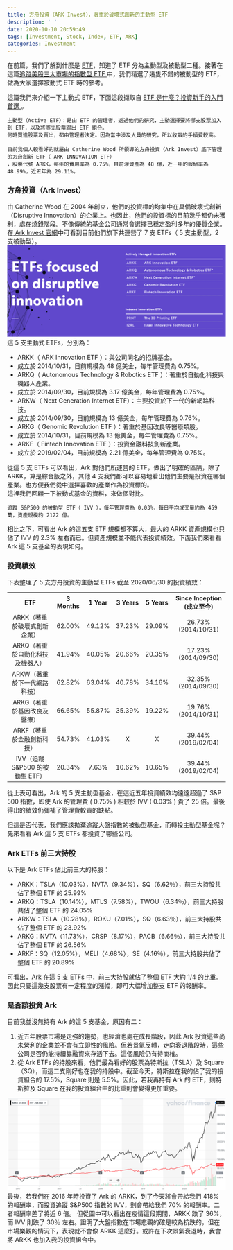 ```yaml
---
title: 方舟投資（ARK Invest），著重於破壞式創新的主動型 ETF
description: ' '
date: 2020-10-10 20:59:49
tags: [Investment, Stock, Index, ETF, ARK]
categories: Investment
---
```

在前篇，我們了解到什麼是 [ETF](https://ycjhuo.gitlab.io/2020/09/13/What-Is-An-ETF/)，知道了 ETF 分為主動型及被動型二種。接著在這篇[追蹤美股三大市場的指數型 ETF ](https://ycjhuo.gitlab.io/2020/09/26/U.S.-Stock-Markets-Index-ETF/)中，我們精選了幾隻不錯的被動型的 ETF，做為大家選擇被動式 ETF 時的參考。

這篇我們來介紹一下主動式 ETF，下面這段擷取自 [ETF 是什麼？投資新手的入門首選
](https://ycjhuo.gitlab.io/2020/09/13/What-Is-An-ETF/)。
```
主動型（Active ETF）：是由 ETF 的管理者，透過他們的研究，主動選擇要將哪支股票加入到 ETF，以及將哪支股票踢出 ETF 組合。
何時買進股票及賣出，都由管理者決定。因為當中涉及人員的研究，所以收取的手續費較高。

目前我個人較看好的就屬由 Catherine Wood 所領導的方舟投資（Ark Invest）底下管理的方舟創新 ETF（ ARK INNOVATION ETF）
，股票代號 ARKK，每年的費用率為 0.75%，目前淨資產為 48 億，近一年的報酬率為 48.99%，近五年為 29.11%。
```

### 方舟投資（Ark Invest）
由 Catherine Wood 在 2004 年創立，他們的投資標的均集中在具備破壞式創新（Disruptive Innovation）的企業上。也因此，他們的投資標的目前幾乎都仍未獲利，處在燒錢階段。不像傳統的基金公司通常會選擇已穩定盈利多年的優質企業。<br/>
在[ Ark Invest 官網](https://ark-funds.com/)中可看到目前他們旗下共運營了 7 支 ETFs（ 5 支主動型，2 支被動型）。
![28-1](../images/28-1.png)
這 5 支主動式 ETFs，分別為：
- ARKK（ ARK Innovation ETF ）：與公司同名的招牌基金。
 - 成立於 2014/10/31，目前規模為 48 億美金，每年管理費為 0.75%。
- ARKQ（ Autonomous Technology & Robotics ETF ）：著重於自動化科技與機器人產業。
 - 成立於 2014/09/30，目前規模為 3.17 億美金，每年管理費為 0.75%。
- ARKW（ Next Generation Internet ETF）：主要投資於下一代的新網路科技。
 - 成立於 2014/09/30，目前規模為 13 億美金，每年管理費為 0.76%。
- ARKG（ Genomic Revolution ETF ）：著重於基因改良等醫療類股。
 - 成立於 2014/10/31，目前規模為 13 億美金，每年管理費為 0.75%。
- ARKF（ Fintech Innovation ETF ）：投資金融科技創新產業。
 - 成立於 2019/02/04，目前規模為 2.21 億美金，每年管理費為 0.75%。

從這 5 支 ETFs 可以看出，Ark 對他們所運營的 ETF，做出了明確的區隔，除了 ARKK，算是綜合版之外，其他 4 支我們都可以容易地看出他們主要是投資在哪個產業。也方便我們從中選擇喜歡的產業作為投資標的。<br/>
這裡我們回顧一下被動式基金的資料，來做個對比。
```
追蹤 S&P500 的被動型 ETF（ IVV ），每年管理費為 0.03%，每日平均成交量約為 459 萬，資產規模約 2122 億。
```

相比之下，可看出 Ark 的這五支 ETF 規模都不算大，最大的 ARKK 資產規模也只佔了 IVV 的 2.3% 左右而已。但資產規模並不能代表投資績效。下面我們來看看 Ark 這 5 支基金的表現如何。

### 投資績效
下表整理了 5 支方舟投資的主動型 ETFs 截至 2020/06/30 的投資績效：

<table style="width:100%">
  <tr>
    <th align="center">ETF</th>
    <th align="center">3 Months</th>
    <th align="center">1 Year</th>
    <th align="center">3 Years</th>
    <th align="center">5 Years</th>
    <th align="center">Since Inception (成立至今)</th>
  </tr>
  <tr>
    <td align="center">ARKK（著重於破壞式創新企業）</td>
    <td align="center">62.00%</td>
    <td align="center">49.12%</td>
    <td align="center">37.23%</td>
    <td align="center">29.09%</td>
    <td align="center">26.73% (2014/10/31)</td>
  </tr>
  <tr>
    <td align="center">ARKQ（著重於自動化科技及機器人）</td>
    <td align="center">41.94%</td>
    <td align="center">40.05%</td>
    <td align="center">20.66%</td>
    <td align="center">20.35%</td>
    <td align="center">17.23% (2014/09/30)</td>
  </tr>
  <tr>
    <td align="center">ARKW（著重於下一代網路科技）</td>
    <td align="center">62.82%</td>
    <td align="center">63.04%</td>
    <td align="center">40.78%</td>
    <td align="center">34.16%</td>
    <td align="center">32.35% (2014/09/30)</td>
  </tr>
  <tr>
    <td align="center">ARKG（著重於基因改良及醫療）</td>
    <td align="center">66.65%</td>
    <td align="center">55.87%</td>
    <td align="center">35.39%</td>
    <td align="center">19.22%</td>
    <td align="center">19.76% (2014/10/31)</td>
  </tr>
  <tr>
    <td align="center">ARKF（著重於金融創新科技）</td>
    <td align="center">54.73%</td>
    <td align="center">41.03%</td>
    <td align="center">X</td>
    <td align="center">X</td>
    <td align="center">39.44% (2019/02/04)</td>
  </tr>
  <tr>
    <td align="center">IVV（追蹤 S&P500 的被動型 ETF）</td>
    <td align="center">20.34%</td>
    <td align="center">7.63%</td>
    <td align="center">10.62%</td>
    <td align="center">10.65%</td>
    <td align="center">39.44% (2019/02/04)</td>
  </tr>
</table>

從上表可看出，Ark 的 5 支主動型基金，在這近五年投資績效均遠遠超過了 S&P 500 指數，即使 Ark 的管理費 ( 0.75% ) 相較於 IVV  ( 0.03% ) 貴了 25 倍。最後得出的績效仍彌補了管理費較貴的缺點。

但這是否代表，我們應該拋棄追蹤大盤指數的被動型基金，而轉投主動型基金呢？先來看看 Ark 這 5 支 ETFs 都投資了哪些公司。

### Ark ETFs 前三大持股
以下是 Ark ETFs 佔比前三大的持股：
- ARKK：TSLA（10.03%），NVTA（9.34%），SQ（6.62％），前三大持股共佔了整個 ETF 的 25.99%
- ARKQ：TSLA（10.14%），MTLS（7.58%），TWOU（6.34％），前三大持股共佔了整個 ETF 的 24.05%
- ARKW：TSLA（10.28%），ROKU（7.01%），SQ（6.63％），前三大持股共佔了整個 ETF 的 23.92%
- ARKG：NVTA（11.73%），CRSP（8.17%），PACB（6.66％），前三大持股共佔了整個 ETF 的 26.56%
- ARKF：SQ（12.05%），MELI（4.68%），SE（4.16％），前三大持股共佔了整個 ETF 的 20.89%

可看出，Ark 在這 5 支 ETFs 中，前三大持股就佔了整個 ETF 大約 1/4 的比重。因此只要這幾支股票有一定程度的漲幅，即可大幅增加整支 ETF 的報酬率。

### 是否該投資 Ark
目前我並沒無持有 Ark 的這 5 支基金，原因有二：
1. 近五年股票市場是走強的趨勢，也經濟也處在成長階段，因此 Ark 投資這些尚未營利的企業並不會有立即性的風險。但若景氣反轉，走向衰退階段時，這些公司是否仍能持續靠融資來存活下去。這個風險仍有待商榷。
2. 從 Ark ETFs 的持股來看，他們最為看好的股票為特斯拉（TSLA）及 Square（SQ），而這二支剛好也在我的持股中。截至今天，特斯拉在我的佔了我的投資組合的 17.5%，Square 則是 5.5%。因此，若我再持有 Ark 的 ETF，則特斯拉及 Square 在我的投資組合中的比重則會變得更加重要。

![28-2](../images/28-2.png)
最後，若我們在 2016 年時投資了 Ark 的 ARKK，到了今天將會帶給我們 418% 的報酬率，而投資追蹤 S&P500 指數的 IVV，則會帶給我們 70% 的報酬率。二者報酬率差了將近 6 倍。
但從圖中可以看出在疫情這段期間，ARKK 跌了 36%，而 IVV 則跌了 30％ 左右。證明了大盤指數在市場悲觀的確是較為抗跌的，但在市場樂觀的情況下，表現就不會像 ARKK 這麼好。或許在下次景氣衰退時，我會將 ARKK 也加入我的投資組合中。

